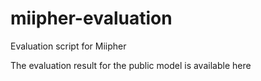 # miipher-evaluation
Evaluation script for Miipher

The evaluation result for the public model is available here
